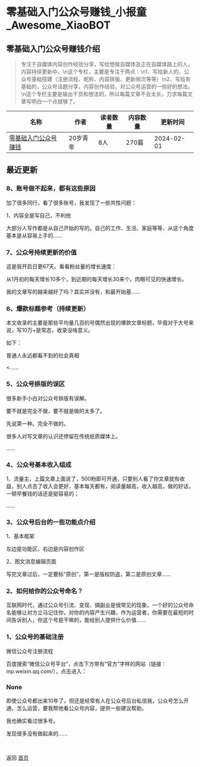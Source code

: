 # 零基础入门公众号赚钱_小报童_Awesome_XiaoBOT

## 零基础入门公众号赚钱介绍
> 专注于自媒体内容创作经验分享，写给想做自媒体及正在自媒体路上的人。内容持续更新中。\n这个专栏，主要是专注于两点：\n1、写给新人的，公众号基础搭建（注册流程、昵称、内容排版、更新频次等等）\n2、写给有基础的，公众号话题分享，内容创作经验，对公众号运营的一些好的想法。\n这个专栏主要是输出干货和想法的，所以每篇文章不会太长，力求每篇文章写明白一个点就够了。  
  


|名称|作者|读者数量|内容数量|更新时间|
|---|---|---|---|---|
|[零基础入门公众号赚钱](https://xiaobot.net/p/zmtrm?refer=0b133df9-27dc-423b-8101-639049001c13)|20岁青年|8人|270篇|2024-02-01|

## 最近更新
### 8、账号做不起来，都有这些原因

加了很多同行，看了很多账号，我发现了一些共性问题：

1、内容全是写自己，不利他

大部分人写作都是从自己开始的写的。自己的工作、生活、家庭等等，从这个角度基本是从容易上手的......

### 7、公众号持续更新的价值

这是我开启日更67天。看看粉丝量的增长速度：

从1月初的每天增长10多个，到近期的每天增长30来个。肉眼可见的快速增长。

我的文章写的越来越好了吗？其实并没有，和最开始基......

### 6、爆款标题参考（持续更新）

本文收录的主要是那些平均量几百的号偶然出现的爆款文章标题，毕竟对于大号来说，写10万+是常态，收录没啥意义。

如下：

普通人永远都看不到的社会真相

<......

### 5、公众号排版的误区

很多新手小白对公众号排版有误解。

要不就是完全不做，要不就是做的太多了。

先说第一种。完全不做的。

很多人对写文章的认识还停留在传统纸质媒体上。

......

### 4、公众号基本收入组成

1、流量主，上篇文章上面说了，500粉即可开通，只要别人看了你文章就有收益，别人点击了收入会更好，基本每天都有，阅读量越高，收入越高，做的好话，一顿早餐钱的话还是挺容易的；

......

### 3、公众号后台的一些功能点介绍

1、基本框架

左边是功能区，右边是内容创作区

2、图文消息编辑页面

写完文章过后，一定要标“原创”，第一是版权防盗，第二是原创文章......

### 2、如何给你的公众号命名？

互联网时代，通过公众号引流、变现、搞副业是很常见的现象，一个好的公众号命名能够让对方立马记住你，对你的内容产生兴趣，作为运营者，你需要在最短的时间告诉别人，你这个号是干嘛的，能给别人提供什么价值......

### 1、公众号的基础注册

微信公众号注册流程

百度搜索“微信公众号平台”，点击下方带有“官方”字样的网站（链接：mp.weixin.qq.com/），点击进入：

### None

即使公众号都出来10年了，但还是经常有人在公众号后台私信我，公众号怎么开通，怎么运营，要我帮他看公众号内容，提供一些建议帮助。

我也确实看过很多号。

发现很多没有做起来的......


<a href="https://github.com/Reno9527/awesome-xiaobot" style="color: white; text-decoration: none;">awesome-xiaobot</a>

返回 [首页](../README.md)
